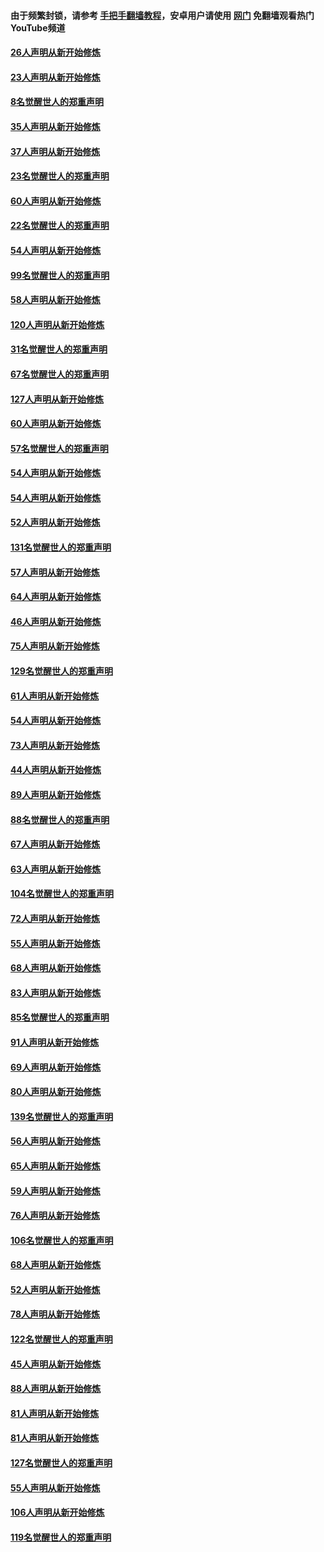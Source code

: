 #### 由于频繁封锁，请参考 [手把手翻墙教程](https://github.com/gfw-breaker/guides/wiki/)，安卓用户请使用 [网门](https://github.com/gfw-breaker/nogfw/blob/master/dl.md?t=02190700) 免翻墙观看热门YouTube频道 

#### [26人声明从新开始修炼](../pages/91/421020.md?t=02190700) 

#### [23人声明从新开始修炼](../pages/91/420884.md?t=02190700) 

#### [8名觉醒世人的郑重声明](../pages/91/420883.md?t=02190700) 

#### [35人声明从新开始修炼](../pages/91/420809.md?t=02190700) 

#### [37人声明从新开始修炼](../pages/91/420766.md?t=02190700) 

#### [23名觉醒世人的郑重声明](../pages/91/420765.md?t=02190700) 

#### [60人声明从新开始修炼](../pages/91/420727.md?t=02190700) 

#### [22名觉醒世人的郑重声明](../pages/91/420726.md?t=02190700) 

#### [54人声明从新开始修炼](../pages/91/420529.md?t=02190700) 

#### [99名觉醒世人的郑重声明](../pages/91/420528.md?t=02190700) 

#### [58人声明从新开始修炼](../pages/91/420198.md?t=02190700) 

#### [120人声明从新开始修炼](../pages/91/420141.md?t=02190700) 

#### [31名觉醒世人的郑重声明](../pages/91/420197.md?t=02190700) 

#### [67名觉醒世人的郑重声明](../pages/91/420140.md?t=02190700) 

#### [127人声明从新开始修炼](../pages/91/420082.md?t=02190700) 

#### [60人声明从新开始修炼](../pages/91/420081.md?t=02190700) 

#### [57名觉醒世人的郑重声明](../pages/91/420080.md?t=02190700) 

#### [54人声明从新开始修炼](../pages/91/419533.md?t=02190700) 

#### [54人声明从新开始修炼](../pages/91/419532.md?t=02190700) 

#### [52人声明从新开始修炼](../pages/91/419531.md?t=02190700) 

#### [131名觉醒世人的郑重声明](../pages/91/419530.md?t=02190700) 

#### [57人声明从新开始修炼](../pages/91/419430.md?t=02190700) 

#### [64人声明从新开始修炼](../pages/91/419429.md?t=02190700) 

#### [46人声明从新开始修炼](../pages/91/419428.md?t=02190700) 

#### [75人声明从新开始修炼](../pages/91/419427.md?t=02190700) 

#### [129名觉醒世人的郑重声明](../pages/91/419426.md?t=02190700) 

#### [61人声明从新开始修炼](../pages/91/419198.md?t=02190700) 

#### [54人声明从新开始修炼](../pages/91/419197.md?t=02190700) 

#### [73人声明从新开始修炼](../pages/91/419196.md?t=02190700) 

#### [44人声明从新开始修炼](../pages/91/419075.md?t=02190700) 

#### [89人声明从新开始修炼](../pages/91/419074.md?t=02190700) 

#### [88名觉醒世人的郑重声明](../pages/91/419195.md?t=02190700) 

#### [67人声明从新开始修炼](../pages/91/419073.md?t=02190700) 

#### [63人声明从新开始修炼](../pages/91/419072.md?t=02190700) 

#### [104名觉醒世人的郑重声明](../pages/91/419071.md?t=02190700) 

#### [72人声明从新开始修炼](../pages/91/418902.md?t=02190700) 

#### [55人声明从新开始修炼](../pages/91/418901.md?t=02190700) 

#### [68人声明从新开始修炼](../pages/91/418900.md?t=02190700) 

#### [83人声明从新开始修炼](../pages/91/418757.md?t=02190700) 

#### [85名觉醒世人的郑重声明](../pages/91/418899.md?t=02190700) 

#### [91人声明从新开始修炼](../pages/91/418756.md?t=02190700) 

#### [69人声明从新开始修炼](../pages/91/418755.md?t=02190700) 

#### [80人声明从新开始修炼](../pages/91/418754.md?t=02190700) 

#### [139名觉醒世人的郑重声明](../pages/91/418753.md?t=02190700) 

#### [56人声明从新开始修炼](../pages/91/418594.md?t=02190700) 

#### [65人声明从新开始修炼](../pages/91/418593.md?t=02190700) 

#### [59人声明从新开始修炼](../pages/91/418592.md?t=02190700) 

#### [76人声明从新开始修炼](../pages/91/418431.md?t=02190700) 

#### [106名觉醒世人的郑重声明](../pages/91/418591.md?t=02190700) 

#### [68人声明从新开始修炼](../pages/91/418430.md?t=02190700) 

#### [52人声明从新开始修炼](../pages/91/418429.md?t=02190700) 

#### [78人声明从新开始修炼](../pages/91/418428.md?t=02190700) 

#### [122名觉醒世人的郑重声明](../pages/91/418427.md?t=02190700) 

#### [45人声明从新开始修炼](../pages/91/418248.md?t=02190700) 

#### [88人声明从新开始修炼](../pages/91/418247.md?t=02190700) 

#### [81人声明从新开始修炼](../pages/91/418246.md?t=02190700) 

#### [81人声明从新开始修炼](../pages/91/418139.md?t=02190700) 

#### [127名觉醒世人的郑重声明](../pages/91/418245.md?t=02190700) 

#### [55人声明从新开始修炼](../pages/91/418138.md?t=02190700) 

#### [106人声明从新开始修炼](../pages/91/418137.md?t=02190700) 

#### [119名觉醒世人的郑重声明](../pages/91/418135.md?t=02190700) 

